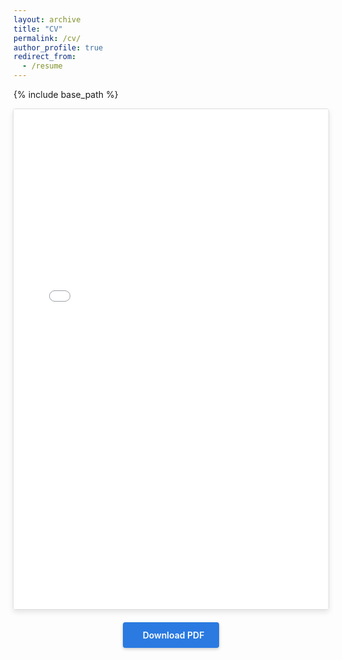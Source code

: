 ```yaml
---
layout: archive
title: "CV"
permalink: /cv/
author_profile: true
redirect_from:
  - /resume
---
```


{% include base_path %}

<style>
  @media screen and (max-width: 767px) {
    .pdf-container {
      height: 500px !important;
    }
    .mobile-message {
      display: block !important;
    }
  }
</style>

<div class="cv-container" style="display: flex; flex-direction: column; align-items: center; margin-bottom: 30px;">
  <div class="pdf-container" style="width: 100%; max-width: 800px; height: 800px; border: 1px solid #ddd; border-radius: 4px; overflow: hidden; margin-bottom: 20px; box-shadow: 0 4px 8px rgba(0,0,0,0.1);">
    <iframe src="/files/CV___Vansh_Gupta.pdf#view=FitH" style="width: 100%; height: 100%; border: none;"></iframe>
  </div>
  
  <p class="mobile-message" style="display: none; text-align: center; margin-bottom: 15px; color: #666; max-width: 600px;">
    Having trouble viewing? For the best experience on mobile devices, you can download the PDF using the button below.
  </p>
  
  <a href="/files/CV___Vansh_Gupta.pdf" class="btn btn--primary" download style="display: inline-block; padding: 12px 24px; background-color: #2a7ae2; color: white; text-decoration: none; border-radius: 4px; font-weight: 600; transition: all 0.3s ease; box-shadow: 0 2px 5px rgba(0,0,0,0.2);">
    <i class="fas fa-download" style="margin-right: 8px;"></i> Download PDF
  </a>
</div>

<script>
  document.addEventListener('DOMContentLoaded', function() {
    // Add hover effect to download button
    const downloadBtn = document.querySelector('.btn.btn--primary');
    if (downloadBtn) {
      downloadBtn.addEventListener('mouseenter', function() {
        this.style.backgroundColor = '#1c5aa0';
        this.style.transform = 'translateY(-2px)';
        this.style.boxShadow = '0 4px 8px rgba(0,0,0,0.3)';
      });
      downloadBtn.addEventListener('mouseleave', function() {
        this.style.backgroundColor = '#2a7ae2';
        this.style.transform = 'translateY(0)';
        this.style.boxShadow = '0 2px 5px rgba(0,0,0,0.2)';
      });
    }
    
    // Check if mobile and adjust PDF view if needed
    function isMobile() {
      return window.innerWidth <= 767;
    }
    
    // Adjust iframe for mobile
    function adjustForMobile() {
      const iframe = document.querySelector('.pdf-container iframe');
      if (iframe && isMobile()) {
        // Try to set PDF to fit width for better mobile viewing
        if (iframe.src.indexOf('#') === -1) {
          iframe.src = iframe.src + '#view=FitH';
        }
      }
    }
    
    // Run on load
    adjustForMobile();
    
    // Run on resize
    window.addEventListener('resize', adjustForMobile);
  });
</script>
